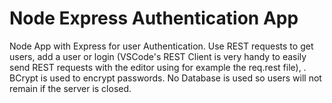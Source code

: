 # Node Express Authentication App
Node App with Express for user Authentication. Use REST requests to get users, add a user or login (VSCode's REST Client is very handy to easily send REST requests with the editor using for example the req.rest file), . BCrypt is used to encrypt passwords.
No Database is used so users will not remain if the server is closed.
